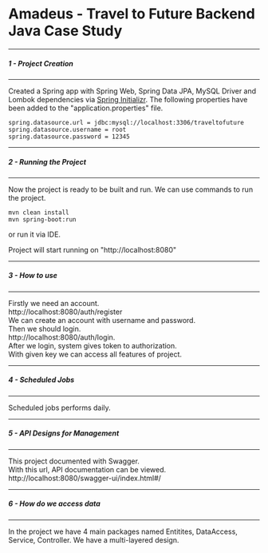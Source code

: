 # Amadeus - Travel to Future Backend Java Case Study


--------------------------------
##### 1 - Project Creation
-----------------------
Created a Spring app with Spring Web, Spring Data JPA, MySQL Driver and Lombok dependencies via [Spring Initializr](https://start.spring.io/).
The following properties have been added to the "application.properties" file.

```
spring.datasource.url = jdbc:mysql://localhost:3306/traveltofuture
spring.datasource.username = root
spring.datasource.password = 12345
```

--------------------------------
##### 2 - Running the Project
--------------------------------
Now the project is ready to be built and run.
We can use commands to run the project.
```
mvn clean install
mvn spring-boot:run
```
or run it via IDE.

Project will start running on "http://localhost:8080"


--------------------------------
##### 3 - How to use
--------------------------------
Firstly we need an account.</br>
http://localhost:8080/auth/register</br>
We can create an account with username and password.</br>
Then we should login.</br>
http://localhost:8080/auth/login.</br>
After we login, system gives token to authorization.</br>
With given key we can access all features of project.

--------------------------------
##### 4 - Scheduled Jobs
--------------------------------
Scheduled jobs performs daily.

--------------------------------
##### 5 - API Designs for Management
--------------------------------
This project documented with Swagger.</br>
With this url, API documentation can be viewed. </br>
http://localhost:8080/swagger-ui/index.html#/ </br>

--------------------------------
##### 6 - How do we access data
--------------------------------
In the project we have 4 main packages named Entitites, DataAccess, Service, Controller. We have a multi-layered design.
